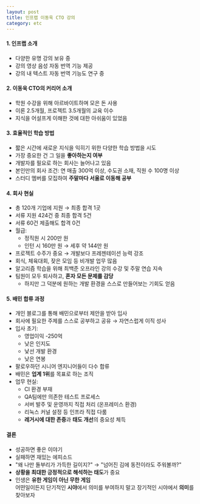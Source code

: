 ```yaml
---
layout: post
title: 인프랩 이동욱 CTO 강의
category: etc
---
```

<!-- 
1. 인프랩 소개
  - 유명 강의 소개
  - 코틀린 2025 발표 세션
  - 강의 영상 음성 번역
  - 강의 내부 텍스트까지 번역 연구중
2. 본인 커리어 소개
  - 힘들 시절 이야기(알바하면서 번 돈을 학원 다니기 위해서 사용)
  - 이론 교육 2.5개월, 프로젝트 3.5개월
  - 어설프게 이해한 것이 마음에 걸림
3. 효율적인 학습 방법
  - 새로운 지식을 짧은 시간 내 익히기 위해 학습 방법을 시도 & 발견
  - 더 중요한 건 그 일을 좋아하는지가 중요
  - 개발자를 필요하는 회사 자체는 많아질 것임
  - 조건 연매출 300억+, 수도권, 직원수 100명 +
  - 스터디 멤버를 모집하고 주말마다 서울을 다녀온다
4. 회사 현실
  - 120 기업 지원 후 최종 합격 1
  - 서류 424개 최합 5개, 서류 60개 최합 0개
  - 월급 200 -> 인턴 160 -> 세금 제외 144
  - 프로젝트 수주가 중요하기 때문에 개발보다 PT 강조
  - 회식, 체육 대회, 잦은 모음과 행사
  - 알고리즘 -> 최백준 오프라인 강의 수강 & 주말마다 연습
  - 같은 일하는 팀원들이 다 퇴사하고, 혼자서 문제를 다 감당해야 하는 상황
  - 반대로 내가 원하던 개발환경을 만들어 볼 수 있었던 시간
5. 배민
  - 개인 블로그를 보고 배민에서 찾아와서 합류함
  - 회사에 필요한 내용을 공부하고 공유한 것으로 이직 해결
  - 배민 안좋은 시작, 영업이익 -250억, 낮은 인지도, 낯선 개발 환경, 낮은 연봉
  - 그동안 Follow 하던 많은 시니어 엔지니어들이 합류
  - 배민은 업계의 압도적 1위를 목표로 하는 곳
  - 모든 비지닉스 로직이 담긴 SP 수백 ~ 수천라인의 SQL
  - CI 환경의 부재
  - QA팀에만 의존하는 제품 검증
  - 서버 발주
    온프레미스 인프라
    리눅스 커널 설정
  - 레거시에 대한 존중, 실수가 많은 습관, 태도 개선


결론
- 성공하면 좋은 것
- 실패하면 에피소드
- 왜 나만 돌부리가 가득한 길인가? -> 넘어진 김에 동전이라도 찾아볼까?
- 최대한 상황을 긍정적으로 해석하자

인생은 유한 게임이 아닌 무한 게임
-->

#### 1. 인프랩 소개
- 다양한 유명 강의 보유 중
- 강의 영상 음성 자동 번역 기능 제공
- 강의 내 텍스트 자동 번역 기능도 연구 중

#### 2. 이동욱 CTO의 커리어 소개
- 학원 수강을 위해 아르바이트하며 모은 돈 사용
- 이론 2.5개월, 프로젝트 3.5개월의 교육 이수
- 지식을 어설프게 이해한 것에 대한 아쉬움이 있었음

#### 3. 효율적인 학습 방법
- 짧은 시간에 새로운 지식을 익히기 위한 다양한 학습 방법을 시도
- 가장 중요한 건 그 일을 **좋아하는지 여부**
- 개발자를 필요로 하는 회사는 늘어나고 있음
- 본인만의 회사 조건: 연 매출 300억 이상, 수도권 소재, 직원 수 100명 이상
- 스터디 멤버를 모집하여 **주말마다 서울로 이동해 공부**

#### 4. 회사 현실
- 총 120개 기업에 지원 → 최종 합격 1곳
- 서류 지원 424건 중 최종 합격 5건
- 서류 60건 제출해도 합격 0건
- 월급:
  - 정직원 시 200만 원
  - 인턴 시 160만 원 → 세후 약 144만 원
- 프로젝트 수주가 중요 → 개발보다 프레젠테이션 능력 강조
- 회식, 체육대회, 잦은 모임 등 비개발 업무 많음
- 알고리즘 학습을 위해 최백준 오프라인 강의 수강 및 주말 연습 지속
- 팀원이 모두 퇴사하고, **혼자 모든 문제를 감당**
  - 하지만 그 덕분에 원하는 개발 환경을 스스로 만들어보는 기회도 얻음

#### 5. 배민 합류 과정
- 개인 블로그를 통해 배민으로부터 제안을 받아 입사
- 회사에 필요한 주제를 스스로 공부하고 공유 → 자연스럽게 이직 성사
- 입사 초기:
  - 영업이익 -250억
  - 낮은 인지도
  - 낯선 개발 환경
  - 낮은 연봉
- 팔로우하던 시니어 엔지니어들이 다수 합류
- 배민은 **업계 1위**를 목표로 하는 조직
- 업무 현실:
  - CI 환경 부재
  - QA팀에만 의존한 테스트 프로세스
  - 서버 발주 및 운영까지 직접 처리 (온프레미스 환경)
  - 리눅스 커널 설정 등 인프라 직접 다룸
  - **레거시에 대한 존중**과 **태도 개선**의 중요성 체득

#### 결론
- 성공하면 좋은 이야기
- 실패하면 재밌는 에피소드
- "왜 나만 돌부리가 가득한 길이지?" → "넘어진 김에 동전이라도 주워볼까?"
- **상황을 최대한 긍정적으로 해석하는 태도**가 중요
- 인생은 **유한 게임이 아닌 무한 게임**  
  어떤일이든지 단기적인 **시야**에서 의미를 부여하지 말고 장기적인 시야에서 **의미**를 찾아보자 